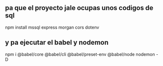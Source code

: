 ## pa que el proyecto jale ocupas unos codigos de sql
npm install mssql express morgan cors dotenv

## y pa ejecutar el babel y nodemon 

npm i @babel/core @babel/cli @babel/preset-env @babel/node nodemon -D
